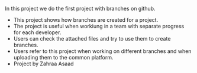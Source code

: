 In this project we do the first project with branches on github.
* This project shows how branches are created for a project.
* The project is useful when workiung in a team with separate progress for each developer.
* Users can check the attached files and try to use them to create branches. 
* Users refer to this project when working on different branches and when uploading them to the common platform.
* Project by Zahraa Asaad 
